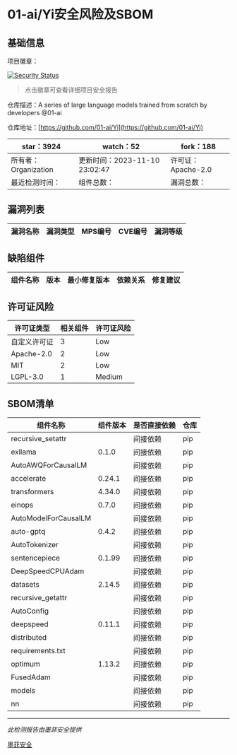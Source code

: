 # 01-ai/Yi安全风险及SBOM

## 基础信息

项目徽章：

[![Security Status](https://www.murphysec.com/platform3/v31/badge/1723048089542938624.svg)](https://www.murphysec.com/console/report/1721958866774171648/1723048089542938624)

> 点击徽章可查看详细项目安全报告

仓库描述：A series of large language models trained from scratch by developers @01-ai

仓库地址：[https://github.com/01-ai/Yi](https://github.com/01-ai/Yi)

| star：3924 | watch：52 | fork：188 |
| ----------- | -------------- | ------------ |
| 所有者：Organization | 更新时间：2023-11-10 23:02:47 | 许可证：Apache-2.0 |
| 最近检测时间： | 组件总数： | 漏洞总数： |




## 漏洞列表

| 漏洞名称 | 漏洞类型 | MPS编号 | CVE编号 | 漏洞等级 |
| ------- | ------ | ------- | ------ | ----- |





## 缺陷组件

| 组件名称 | 版本 | 最小修复版本 | 依赖关系 | 修复建议 |
| -------- | ---- | ------------ | -------- | -------- |





## 许可证风险

| 许可证类型 | 相关组件 | 许可证风险 |
| ---------- | -------- | ---------- |
|自定义许可证|3|Low|
|Apache-2.0|2|Low|
|MIT|2|Low|
|LGPL-3.0|1|Medium|




## SBOM清单

| 组件名称 | 组件版本 | 是否直接依赖 | 仓库 |
| -------- | -------- | ------------ | ---- |
|recursive_setattr||间接依赖|pip|
|exllama|0.1.0|间接依赖|pip|
|AutoAWQForCausalLM||间接依赖|pip|
|accelerate|0.24.1|间接依赖|pip|
|transformers|4.34.0|间接依赖|pip|
|einops|0.7.0|间接依赖|pip|
|AutoModelForCausalLM||间接依赖|pip|
|auto-gptq|0.4.2|间接依赖|pip|
|AutoTokenizer||间接依赖|pip|
|sentencepiece|0.1.99|间接依赖|pip|
|DeepSpeedCPUAdam||间接依赖|pip|
|datasets|2.14.5|间接依赖|pip|
|recursive_getattr||间接依赖|pip|
|AutoConfig||间接依赖|pip|
|deepspeed|0.11.1|间接依赖|pip|
|distributed||间接依赖|pip|
|requirements.txt||间接依赖|pip|
|optimum|1.13.2|间接依赖|pip|
|FusedAdam||间接依赖|pip|
|models||间接依赖|pip|
|nn||间接依赖|pip|


------

*此检测报告由墨菲安全提供*

[墨菲安全](www.murphysec.com)